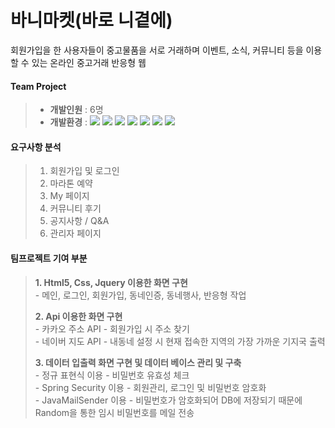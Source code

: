 # 바니마켓(바로 니곁에)
회원가입을 한 사용자들이 중고물품을 서로 거래하며 이벤트, 소식, 커뮤니티 등을 이용할 수 있는 온라인 중고거래 반응형 웹

#### Team Project 
> * **개발인원** : 6명
> * **개발환경** : 
    <span><img src="https://img.shields.io/badge/HTML-e34f26?style=flat&logo=html5&logoColor=white"/></span>
    <span><img src="https://img.shields.io/badge/CSS-1572b6?style=flat&logo=css3&logoColor=white"/></span>
    <span><img src="https://img.shields.io/badge/jQuery-0769ad?style=flat&logo=jquery&logoColor=white"/></span>
    <span><img src="https://img.shields.io/badge/JavaScript-dbab09?style=flat&logo=javascript&logoColor=white"/></span>
    <span><img src="https://img.shields.io/badge/AWS-232f3e?style=flat&logo=amazon-aws&logoColor=white"/></span>
    <span><img src="https://img.shields.io/badge/Git-f05032?style=flat&logo=git&logoColor=white"/></span>
    <span><img src="https://img.shields.io/badge/GitHub-181717?style=flat&logo=github&logoColor=white"/></span>

#### 요구사항 분석 
>   1. 회원가입 및 로그인
>   2. 마라톤 예약
>   3. My 페이지
>   4. 커뮤니티 후기
>   5. 공지사항 / Q&A
>   6. 관리자 페이지

#### 팀프로젝트 기여 부분
>   **1. Html5, Css, Jquery 이용한 화면 구현**   
>     - 메인, 로그인, 회원가입, 동네인증, 동네행사, 반응형 작업
>
>   **2. Api 이용한 화면 구현**    
>     - 카카오 주소 API - 회원가입 시 주소 찾기   
>     - 네이버 지도 API - 내동네 설정 시 현재 접속한 지역의 가장 가까운 기지국 출력
>     
>   **3. 데이터 입출력 화면 구현 및 데이터 베이스 관리 및 구축**  
>     - 정규 표현식 이용 - 비밀번호 유효성 체크   
>     - Spring Security 이용 - 회원관리, 로그인 및 비밀번호 암호화   
>     - JavaMailSender 이용 - 비밀번호가 암호화되어 DB에 저장되기 때문에 Random을 통한 임시 비밀번호를 메일 전송
